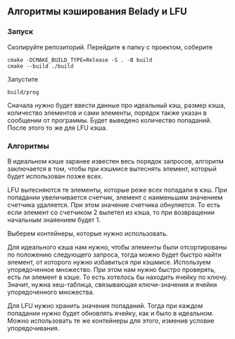 ## Алгоритмы кэширования Belady и LFU

### Запуск

Скопируйте репозиторий.
Перейдите в папку с проектом, соберите
```
cmake -DCMAKE_BUILD_TYPE=Release -S . -B build
cmake --build ./build
```
Запустите
```
build/prog
```

Сначала нужно будет ввести данные про идеальный кэш, размер кэша, количество элементов и сами элементы, порядок также указан в сообщении от программы. Будет выведено количество попаданий. После этого то же для LFU кэша.

### Алгоритмы

В идеальном кэше заранее известен весь порядок запросов, алгоритм заключается в том, чтобы при кэшмисе вытеснять элемент, который будет использован позже всех. 


LFU вытесняются те элементы, которые реже всех попадали в кэш. При попадании увеличивается счетчик, элемент с наименьшим значением счетчика удаляется. При этом значение счетчика обнуляется. То есть если элемент со счетчиком 2 вылетел из кэша, то при возвращении начальным знаяением будет 1.


Выберем контейнеры, которые нужно использовать. 


Для идеального кэша нам нужно, чтобы элементы были отсортированы по положению следующего запроса, тогда можно будет быстро найти элемент, от которого нужно избавиться при кэшмисе. Используем упорядоченное множество. При этом нам нужно быстро проверять, есть ли элемент в кэше. То есть хотелось бы находить ячейку по ключу. Значит, нужна хеш-таблица, связывающая ключи-значения и ячейки упорядоченного множества. 


Для LFU нужно хранить значения попаданий. Тогда при каждом попадании нужно будет обновлять ячейку, как и было в идеальном. Можно использовать те же контейнеры для этого, изменив условие упорядочивания.